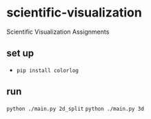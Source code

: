scientific-visualization
========================

Scientific Visualization Assignments

set up
------

 * `pip install colorlog`

run
---

 `python ./main.py 2d_split`
 `python ./main.py 3d`
